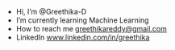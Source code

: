 -  Hi, I’m @Greethika-D
-  I’m currently learning Machine Learning
-  How to reach me greethikareddy@gmail.com
-  LinkedIn       www.linkedin.com/in/greethika        


